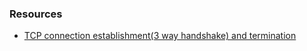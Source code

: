 ### Resources
- [TCP connection establishment(3 way handshake) and termination](https://youtu.be/oEUP7RXzxDY)
